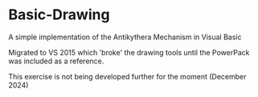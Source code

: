 # Basic-Drawing

A simple implementation of the Antikythera Mechanism in Visual Basic

Migrated to VS 2015 which 'broke' the drawing tools until the PowerPack was included as a reference.

This exercise is not being developed further for the moment (December 2024)